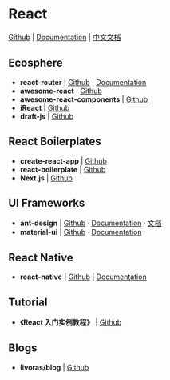 # React

[Github](https://github.com/facebook/react) | [Documentation](https://reactjs.org/) | [中文文档](https://doc.react-china.org/)

## Ecosphere

- **react-router** | [Github](https://github.com/ReactTraining/react-router) | [Documentation](https://reacttraining.com/react-router/)
- **awesome-react** | [Github](https://github.com/enaqx/awesome-react)
- **awesome-react-components** | [Github](https://github.com/brillout/awesome-react-components)
- **iReact** | [Github](https://github.com/hustcc/iReact)
- **draft-js** | [Github](https://github.com/facebook/draft-js)


## React Boilerplates

- **create-react-app** | [Github](https://github.com/facebook/create-react-app)
- **react-boilerplate** | [Github](https://www.reactboilerplate.com/)
- **Next.js** | [Github](https://github.com/zeit/next.js)


## UI Frameworks

- **ant-design** | [Github](https://github.com/ant-design/ant-design) · [Documentation](https://ant.design) · [文档](https://ant.design/index-cn)
- **material-ui** | [Github](https://github.com/mui-org/material-ui) · [Documentation](http://www.material-ui.com/#/)


## React Native

- **react-native** | [Github](https://github.com/facebook/react-native) | [Documentation](https://reactnative.cn/docs/0.51/getting-started.html)

## Tutorial

- **《React 入门实例教程》** | [Github](http://www.ruanyifeng.com/blog/2015/03/react.html)

## Blogs

- **livoras/blog** | [Github](https://github.com/livoras/blog/issues)
